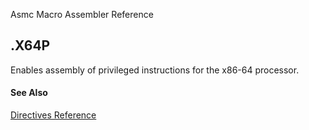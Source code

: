Asmc Macro Assembler Reference

## .X64P

Enables assembly of privileged instructions for the x86-64 processor.

#### See Also

[Directives Reference](readme.md)

